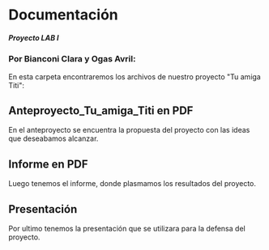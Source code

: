 # Documentación
##### Proyecto LAB I 
### Por Bianconi Clara y Ogas Avril:
En esta carpeta encontraremos los archivos de nuestro proyecto "Tu amiga Titi":

## Anteproyecto_Tu_amiga_Titi en PDF
En el anteproyecto se encuentra la propuesta del proyecto con las ideas que deseabamos alcanzar.

## Informe en PDF
Luego tenemos el informe, donde plasmamos los resultados del proyecto.

## Presentación
Por ultimo tenemos la presentación que se utilizara para la defensa del proyecto.
